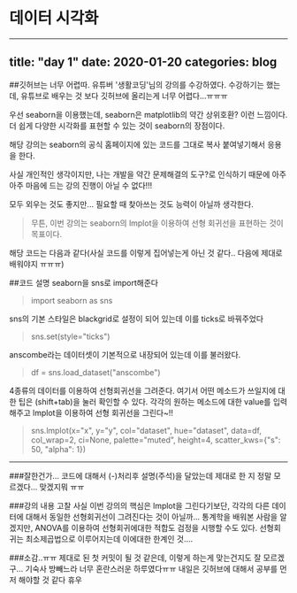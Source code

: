 데이터 시각화
===========
---
title: "day 1"
date: 2020-01-20
categories: blog
---

##깃허브는 너무 어렵따.
유튜버 '생활코딩'님의 강의를 수강하였다. 
수강하기는 했는데, 유튜브로 배우는 것 보다 깃허브에 올리는게 너무 어렵다...ㅠㅠㅠ

우선 seaborn을 이용했는데, seaborn은 matplotlib의 약간 상위호환? 이런 느낌이다.
더 쉽게 다양한 시각화를 표현할 수 있는 것이 seaborn의 장점이다.

해당 강의는 seaborn의 공식 홈페이지에 있는 코드를 그대로 복사 붙여넣기해서 응용을 한다.

사실 개인적인 생각이지만, 나는 개발을 약간 문제해결의 도구?로 인식하기 때문에
아주아주 마음에 드는 강의 진행이 아닐 수 없다!!!

모두 외우는 것도 좋지만... 필요할 때 찾아쓰는 것도 능력이 아닐까 생각한다.


>무튼, 이번 강의는 seaborn의 lmplot을 이용하여 선형 회귀선을 표현하는 것이 목표이다.

해당 코드는 다음과 같다(사실 코드를 이렇게 집어넣는게 아닌 것 같다.. 다음에 제대로 배워야지 ㅠㅠㅠ)


##코드 설명
seaborn을 sns로 import해준다
>import seaborn as sns

sns의 기본 스타일은 blackgrid로 설정이 되어 있는데 이를 ticks로 바꿔주었다
>sns.set(style="ticks")

anscombe라는 데이터셋이 기본적으로 내장되어 있는데 이를 불러왔다.
>df = sns.load_dataset("anscombe")

4종류의 데이터를 이용하여 선형회귀선을 그려준다. 여기서 어떤 메소드가 쓰일지에 대한 팁은 (shift+tab)을 눌러 확인할 수 있다.
각각의 원하는 메소드에 대한 value를 입력해주고 lmplot을 이용하여 선형 회귀선을 그린다~!!
>sns.lmplot(x="x", y="y", col="dataset", hue="dataset", data=df,
>           col_wrap=2, ci=None, palette="muted", height=4,
>           scatter_kws={"s": 50, "alpha": 1})
----------------------------------------------

###잘한건가...
코드에 대해서 (-)처리후 설명(주석)을 달았는데 제대로 한 지 정말 모르겠다...
맞겠지뭐 ㅠㅠ


###강의 내용 고찰 
    사실 이번 강의의 핵심은 lmplot을 그린다기보단, 각각의 다른 데이터에 대해서 동일한 선형회귀선이 그려진다는 것이 아닐까...
    통계학을 배워본 사람을 알겠지만, ANOVA를 이용하여 선형회귀에대한 적합도 검정을 시행할 수도 있다.
    선형회귀는 최소제곱법으로 이루어지는데 이에대한 한계인 것.... 
    

###소감..ㅠㅠ
제대로 된 첫 커밋이 될 것 같은데, 이렇게 하는게 맞는건지도 잘 모르겠구... 기숙사 방빼느라 너무 혼란스러운 하루였다ㅠㅠ
내일은 깃허브에 대해서 공부를 먼저 해야할 것 같다 휴우
